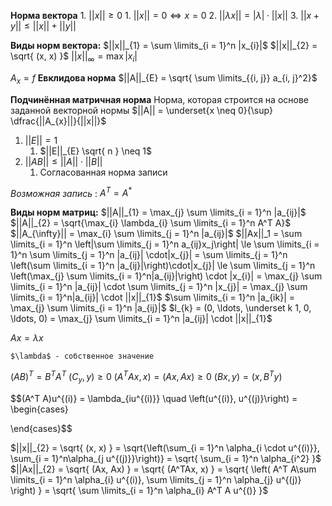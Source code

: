 **Норма вектора**
	1. $||x|| \ge 0$
		1. $||x|| = 0 \iff x = 0$
	2. $||\lambda x|| = |\lambda| \cdot ||x||$
	3. $||x + y|| \le ||x|| + ||y||$

**Виды норм вектора:**
$||x||_{1} = \sum \limits_{i = 1}^n |x_{i}|$
$||x||_{2} = \sqrt{ (x, x) }$
$||x||_{\infty} = \max |x_{i}|$

$A_x = f$
**Евклидова норма**
$||A||_{E} = \sqrt{ \sum \limits_{{i, j}} a_{i, j}^2}$

**Подчинённая матричная норма**
	Норма, которая строится на основе заданной векторной нормы
$||A|| = \underset{x \neq 0}{\sup} \dfrac{||A_{x}||}{||x||}$
1. $||E|| = 1$
	1. $||E||_{E} \sqrt{ n } \neq 1$
2. $||AB|| \le ||A|| \cdot ||B||$
	1. Согласованная норма записи

*Возможная запись* :  $A^T = A^*$

**Виды норм матриц:**
$||A||_{1} = \max_{j} \sum \limits_{i = 1}^n |a_{ij}|$
$||A||_{2} = \sqrt{\max_{i} \lambda_{i} \sum \limits_{i = 1}^n A^T A}$
$||A_{\infty}|| = \max_{i} \sum \limits_{j = 1}^n |a_{ij}|$
$||Ax||_1 = \sum \limits_{i = 1}^n \left|\sum \limits_{j = 1}^n a_{ij}x_j\right| \le \sum \limits_{i = 1}^n \sum \limits_{j = 1}^n |a_{ij}| \cdot|x_{j}| = \sum \limits_{j = 1}^n \left(\sum \limits_{i = 1}^n |a_{ij}|\right)\cdot|x_{j}| \le \sum \limits_{j = 1}^n \left(\max_{j} \sum \limits_{i = 1}^n|a_{ij}|\right) \cdot |x_{i}| = \max_{j} \sum \limits_{i = 1}^n |a_{ij}| \cdot \sum \limits_{j = 1}^n |x_{j}| = \max_{j} \sum \limits_{i = 1}^n|a_{ij}| \cdot ||x||_{1}$
$\sum \limits_{i = 1}^n |a_{ik}| = \max_{j} \sum \limits_{i = 1}^n |a_{ij}|$
$l_{k} = (0, \ldots, \underset k 1, 0, \ldots, 0) = \max_{j} \sum \limits_{i = 1}^n |a_{ij}| \cdot ||x||_{1}$

$Ax = \lambda x$

	$\lambda$ - собственное значение
	
$(AB)^T = B^TA^T$
$(C_{y}, y) \ge 0$
$(A^T A x, x) = (Ax, Ax) \ge 0$
$(Bx, y) = (x, B^T y)$

$$(A^T A)u^{(i)} = \lambda_{iu^{(i)}} \quad \left(u^{(i)}, u^{(j)}\right) = \begin{cases}

\end{cases}$$

$||x||_{2} = \sqrt{ (x, x) } = \sqrt{\left(\sum_{i = 1}^n \alpha_{i \cdot u^{(i)}}, \sum_{i = 1}^n\alpha_{j u^{(j)}}\right)} = \sqrt{ \sum_{i = 1}^n \alpha_{i^2} }$
$||Ax||_{2} = \sqrt{ (Ax, Ax) } = \sqrt{ (A^TAx, x) } = \sqrt{ \left( A^T A\sum \limits_{i = 1}^n \alpha_{i} u^{(i)}, \sum \limits_{j = 1}^n \alpha_{j} u^{(j)} \right) } = \sqrt{ \sum \limits_{i = 1}^n \alpha_{i} A^T A u^{()} }$